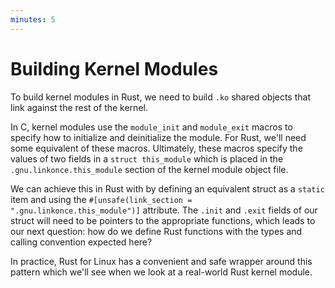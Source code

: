 ```yaml
---
minutes: 5
---
```


# Building Kernel Modules

To build kernel modules in Rust, we need to build `.ko` shared objects that link
against the rest of the kernel.

In C, kernel modules use the `module_init` and `module_exit` macros to specify
how to initialize and deinitialize the module. For Rust, we'll need some
equivalent of these macros. Ultimately, these macros specify the values of two
fields in a `struct this_module` which is placed in the
`.gnu.linkonce.this_module` section of the kernel module object file.

We can achieve this in Rust with by defining an equivalent struct as a `static`
item and using the `#[unsafe(link_section = ".gnu.linkonce.this_module")]`
attribute. The `.init` and `.exit` fields of our struct will need to be pointers
to the appropriate functions, which leads to our next question: how do we define
Rust functions with the types and calling convention expected here?

In practice, Rust for Linux has a convenient and safe wrapper around this
pattern which we'll see when we look at a real-world Rust kernel module.
